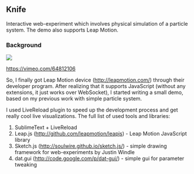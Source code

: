 ## Knife
Interactive web-experiment which involves physical simulation of a particle system. The demo also supports Leap Motion.

### Background 

![](https://secure-b.vimeocdn.com/ts/435/597/435597525_295.jpg)

https://vimeo.com/64812106

So, I finally got Leap Motion device (http://leapmotion.com/) through their developer program. After realizing that it supports JavaScript (without any extensions, it just works over WebSocket), I started writing a small demo, based on my previous work with simple particle system.

I used LiveReload plugin to speed up the development process and get really cool live visualizations.
The full list of used tools and libraries:

  1. SublimeText + LiveReload
  2. Leap.js (http://github.com/leapmotion/leapjs) - Leap Motion JavaScript library
  3. Sketch.js (http://soulwire.github.io/sketch.js/) - simple drawing framework for web-experiments by Justin Windle
  4. dat.gui (http://code.google.com/p/dat-gui/) - simple gui for parameter tweaking
